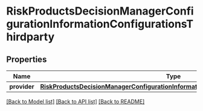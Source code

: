# RiskProductsDecisionManagerConfigurationInformationConfigurationsThirdparty

## Properties
Name | Type | Description | Notes
------------ | ------------- | ------------- | -------------
**provider** | [**RiskProductsDecisionManagerConfigurationInformationConfigurationsThirdpartyProvider**](RiskProductsDecisionManagerConfigurationInformationConfigurationsThirdpartyProvider.md) |  | [optional] 

[[Back to Model list]](../README.md#documentation-for-models) [[Back to API list]](../README.md#documentation-for-api-endpoints) [[Back to README]](../README.md)


